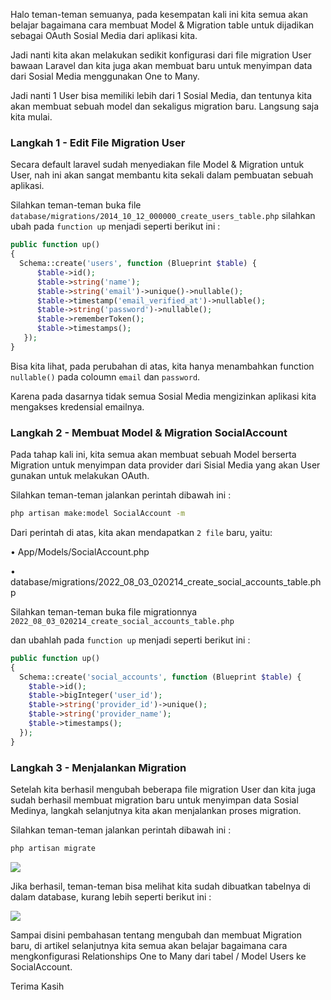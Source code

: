 Halo teman-teman semuanya, pada kesempatan kali ini kita semua akan belajar bagaimana cara membuat Model & Migration table untuk dijadikan sebagai OAuth Sosial Media dari aplikasi kita.



Jadi nanti kita akan melakukan sedikit konfigurasi dari file migration User bawaan Laravel dan kita juga akan membuat baru untuk menyimpan data dari Sosial Media menggunakan One to Many.



Jadi nanti 1 User bisa memiliki lebih dari 1 Sosial Media, dan tentunya kita akan membuat sebuah model dan sekaligus migration baru. Langsung saja kita mulai.



### Langkah 1 - Edit File Migration User

Secara default laravel sudah menyediakan file Model & Migration untuk User, nah ini akan sangat membantu kita sekali dalam pembuatan sebuah aplikasi.



Silahkan teman-teman buka file `database/migrations/2014_10_12_000000_create_users_table.php` silahkan ubah pada `function up` menjadi seperti berikut ini :



``` php
public function up()
{
  Schema::create('users', function (Blueprint $table) {
      $table->id();
      $table->string('name');
      $table->string('email')->unique()->nullable();
      $table->timestamp('email_verified_at')->nullable();
      $table->string('password')->nullable();
      $table->rememberToken();
      $table->timestamps();
   });
}
```

Bisa kita lihat, pada perubahan di atas, kita hanya menambahkan function `nullable()` pada coloumn `email` dan `password`.



Karena pada dasarnya tidak semua Sosial Media mengizinkan aplikasi kita mengakses kredensial emailnya.



### Langkah 2 - Membuat Model & Migration SocialAccount

Pada tahap kali ini, kita semua akan membuat sebuah Model berserta Migration untuk menyimpan data provider dari Sisial Media yang akan User gunakan untuk melakukan OAuth.

Silahkan teman-teman jalankan perintah dibawah ini :



```bash
php artisan make:model SocialAccount -m
```

Dari perintah di atas, kita akan mendapatkan `2 file` baru, yaitu:

• App/Models/SocialAccount.php

• database/migrations/2022_08_03_020214_create_social_accounts_table.php



Silahkan teman-teman buka file migrationnya `2022_08_03_020214_create_social_accounts_table.php`

dan ubahlah pada `function up` menjadi seperti berikut ini :



```php
public function up()
{
  Schema::create('social_accounts', function (Blueprint $table) {
    $table->id();
    $table->bigInteger('user_id');
    $table->string('provider_id')->unique();
    $table->string('provider_name');
    $table->timestamps();
  });
}
```



### Langkah 3 - Menjalankan Migration

Setelah kita berhasil mengubah beberapa file migration User dan kita juga sudah berhasil membuat migration baru untuk menyimpan data Sosial Medinya, langkah selanjutnya kita akan menjalankan proses migration.



Silahkan teman-teman jalankan perintah dibawah ini :



```bash
php artisan migrate
```

![](https://i.imgur.com/OnvTMxx.png)



Jika berhasil, teman-teman bisa melihat kita sudah dibuatkan tabelnya di dalam database, kurang lebih seperti berikut ini :



![](https://i.imgur.com/jLSgTp0.png)



Sampai disini pembahasan tentang mengubah dan membuat Migration baru, di artikel selanjutnya kita semua akan belajar bagaimana cara mengkonfigurasi Relationships One to Many dari tabel / Model Users ke SocialAccount.

Terima Kasih